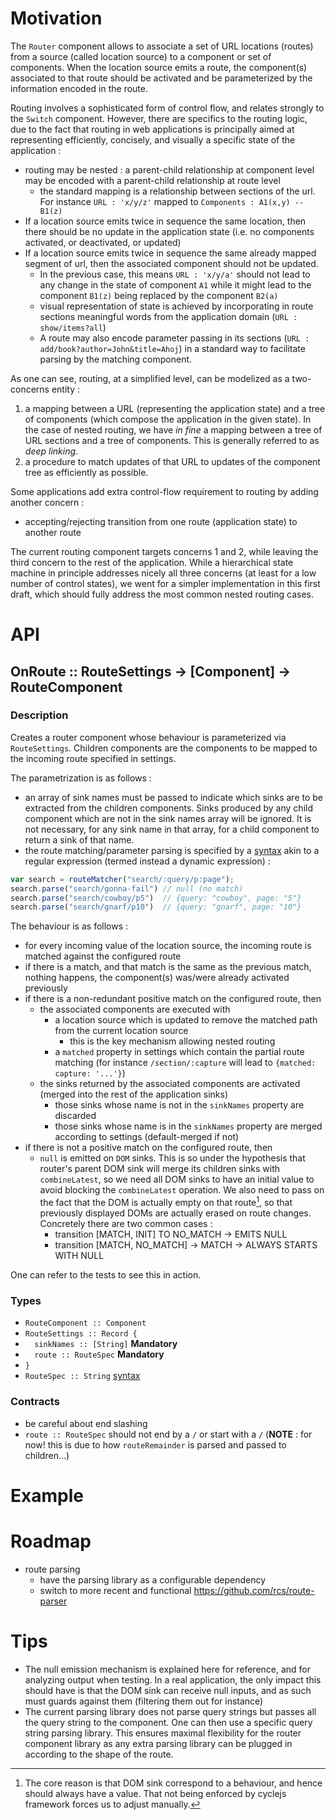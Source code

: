 

# Motivation
The `Router` component allows to associate a set of URL locations (routes) from a source (called location source) to a component or set of components. When the location source emits a route, the component(s) associated to that route should be activated and be parameterized by the information encoded in the route. 

Routing involves a sophisticated form of control flow, and relates strongly to the `Switch` component. However, there are specifics to the routing logic, due to the fact that routing in web applications is principally aimed at representing efficiently, concisely, and visually a specific state of the application :

- routing may be nested : a parent-child relationship at component level may be encoded with a parent-child relationship at route level 
	- the standard mapping is a relationship between sections of the url. For instance `URL : 'x/y/z'` mapped to `Components : A1(x,y) -- B1(z)`
- If a location source emits twice in sequence the same location, then there should be no update in the application state (i.e. no components activated, or deactivated, or updated)
- If a location source emits twice in sequence the same already mapped segment of url, then the associated component should not be updated. 
	- In the previous case, this means `URL : 'x/y/a'` should not lead to any change in the state of component `A1` while it might lead to the component `B1(z)` being replaced by the component `B2(a)`
	- visual representation of state is achieved by incorporating in route sections meaningful words from the application domain (`URL : show/items?all`)
	- A route may also encode parameter passing in its sections (`URL : add/book?author=John&title=Ahoj`) in a standard way to facilitate parsing by the matching component.

As one can see, routing, at a simplified level, can be modelized as a two-concerns entity :

1. a mapping between a URL (representing the application state) and a tree of components (which compose the application in the given state). In the case of nested routing, we have _in fine_ a mapping between a tree of URL sections and a tree of components.  This is generally referred to as _deep linking_.
2. a procedure to match updates of that URL to updates of the component tree as efficiently as possible.

Some applications add extra control-flow requirement to routing by adding another concern :

- accepting/rejecting transition from one route (application state) to another route

The current routing component targets concerns 1 and 2, while leaving the third concern to the rest of the application. While a hierarchical state machine in principle addresses nicely all three concerns (at least for a low number of control states), we went for a simpler implementation in this first draft, which should fully address the most common nested routing cases.

# API

## OnRoute :: RouteSettings -> [Component] -> RouteComponent

### Description
Creates a router component whose behaviour is parameterized via `RouteSettings`. Children components are the components to be mapped to the incoming route specified in settings.

The parametrization is as follows :

- an array of sink names must be passed to indicate which sinks are to be extracted from the children components. Sinks produced by any child component which are not in the sink names array will be ignored. It is not necessary, for any sink name in that array, for a child component to return a sink of that name.
- the route matching/parameter parsing is specified by a [syntax](https://github.com/cowboy/javascript-route-matcher) akin to a regular expression (termed instead a dynamic expression) :
```javascript
var search = routeMatcher("search/:query/p:page");
search.parse("search/gonna-fail") // null (no match)
search.parse("search/cowboy/p5")  // {query: "cowboy", page: "5"}
search.parse("search/gnarf/p10")  // {query: "gnarf", page: "10"}
```

The behaviour is as follows :

- for every incoming value of the location source, the incoming route is matched against the configured route
- if there is a match, and that match is the same as the previous match, nothing happens, the component(s) was/were already activated previously
- if there is a non-redundant positive match on the configured route, then 
	- the associated components are executed with 
		- a location source which is updated to remove the matched path from the current location source
			- this is the key mechanism allowing nested routing
		- a `matched` property in settings which contain the partial route matching (for instance `/section/:capture` will lead to `{matched: capture: '...'}`)
	- the sinks returned by the associated components are activated (merged into the rest of the application sinks)
		- those sinks whose name is not in the `sinkNames` property are discarded
		- those sinks whose name is in the `sinkNames` property are merged according to settings (default-merged if not)
- if there is not a positive match on the configured route, then 
  - `null` is emitted on `DOM` sinks. This is so under the hypothesis that router's parent DOM sink will merge its children sinks with `combineLatest`, so we need all DOM sinks to have an initial value to avoid blocking the `combineLatest` operation. We also need to pass on the fact that the DOM is actually empty on that route[^1], so that previously displayed DOMs are actually erased on route changes. Concretely there are two common cases :
	  - transition [MATCH, INIT] TO NO_MATCH -> EMITS NULL
	  - transition [MATCH, NO_MATCH] -> MATCH -> ALWAYS STARTS WITH NULL

One can refer to the tests to see this in action.

[^1]: The core reason is that DOM sink correspond to a behaviour, and hence should always have a value. That not being enforced by cyclejs framework forces us to adjust manually.

### Types
- `RouteComponent :: Component`
- `RouteSettings :: Record {`
- `  sinkNames :: [String]`  **Mandatory**
- `  route :: RouteSpec` **Mandatory**
- `}`
- `RouteSpec :: String` [syntax](https://github.com/cowboy/javascript-route-matcher)

### Contracts
- be careful about end slashing
- `route :: RouteSpec` should not end by a `/` or start with a `/` (**NOTE** : for now! this is due to how `routeRemainder` is parsed and passed to children...)


# Example

# Roadmap
- route parsing
	- have the parsing library as a configurable dependency
	- switch to more recent and functional https://github.com/rcs/route-parser

# Tips
- The null emission mechanism is explained here for reference, and for analyzing output when testing. In a real application, the only impact this should have is that the DOM sink can receive null inputs, and as such must guards against them (filtering them out for instance)
- The current parsing library does not parse query strings but passes all the query string to the component. One can then use a specific query string parsing library.  This ensures maximal flexibility for the router component library as any extra parsing library can be plugged in according to the shape of the route.

